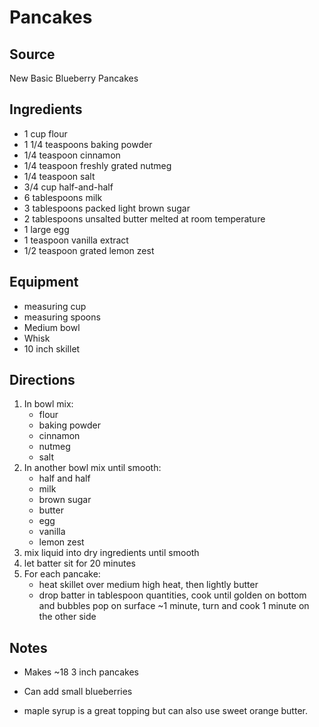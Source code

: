 ---
---

# Pancakes

## Source

New Basic Blueberry Pancakes

## Ingredients

- 1 cup flour
- 1 1/4 teaspoons baking powder
- 1/4 teaspoon cinnamon
- 1/4 teaspoon freshly grated nutmeg
- 1/4 teaspoon salt
- 3/4 cup half-and-half
- 6 tablespoons milk
- 3 tablespoons packed light brown sugar
- 2 tablespoons unsalted butter melted at room temperature
- 1 large egg
- 1 teaspoon vanilla extract
- 1/2 teaspoon grated lemon zest

## Equipment

- measuring cup
- measuring spoons
- Medium bowl
- Whisk
- 10 inch skillet

## Directions

1. In bowl mix:
    - flour
    - baking powder
    - cinnamon
    - nutmeg
    - salt
1. In another bowl mix until smooth:
    - half and half
    - milk
    - brown sugar
    - butter
    - egg
    - vanilla
    - lemon zest
1. mix liquid into dry ingredients until smooth
1. let batter sit for 20 minutes
1. For each pancake:
    - heat skillet over medium high heat, then lightly butter
    - drop batter in tablespoon quantities, cook until golden on bottom and bubbles pop on surface ~1 minute, turn and cook 1 minute on the other side


## Notes

- Makes ~18 3 inch pancakes

- Can add small blueberries
- maple syrup is a great topping but can also use sweet orange butter.
